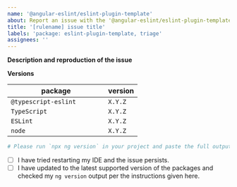 ```yaml
---
name: '@angular-eslint/eslint-plugin-template'
about: Report an issue with the '@angular-eslint/eslint-plugin-template' package
title: '[rulename] issue title'
labels: 'package: eslint-plugin-template, triage'
assignees: ''
---
```


<!--
If you have a problem with a specific rule, please begin your issue title with [rulename] to make it easier to search for.
I.e. "[banana-in-box] False positive when fooing the bar"

Please don't ignore this template.

If you ignore it, we're just going to respond asking you to fill it out, which wastes everyone's time.
The more relevant information you can include, the faster we can find the issue and fix it without asking you for more info.
-->

<!--
Are you opening an issue because the rule you're trying to use is not found?
🚨 STOP 🚨 𝗦𝗧𝗢𝗣 🚨 𝑺𝑻𝑶𝑷 🚨
1) Check the releases log: https://github.com/angular-eslint/angular-eslint/releases
    -  If the rule isn't listed there, then chances are it hasn't been released to the main npm tag yet.
2) Try installing the `canary` tag: `npm i @angular-eslint/eslint-plugin-template@canary`.
    - The canary tag is built for every commit to master, so it contains the bleeding edge build.
3) If ESLint still can't find the rule, then consider reporting an issue.
-->

**Description and reproduction of the issue**

<!--
Please consider creating an isolated reproduction repo to make it easy for the volunteer maintainers debug your issue.
-->

**Versions**

| package                            | version |
| ---------------------------------- | ------- |
| `@typescript-eslint       `        | `X.Y.Z` |
| `TypeScript`                       | `X.Y.Z` |
| `ESLint`                           | `X.Y.Z` |
| `node`                             | `X.Y.Z` |

```sh
# Please run `npx ng version` in your project and paste the full output here:


```

<!--
^ **Before submitting the issue** please check that output from `ng version` carefully.

Is there any inconsistency between your major version numbers? E.g. if you see `@angular-devkit/core` at version `7.x.x` but your `@angular/cli` is a version `11.x.x` it makes sense that you would be experiencing issues.

It's not clear how workspaces can end up in this state, but fixing it is just a case of installing the correct versions that are intended to work together and verifying the `ng version` output once again.
-->

- [ ] I have tried restarting my IDE and the issue persists.
- [ ] I have updated to the latest supported version of the packages and checked my `ng version` output per the instructions given here.
